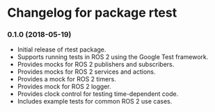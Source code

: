 # Changelog for package rtest

### 0.1.0 (2018-05-19)

* Initial release of rtest package.
* Supports running tests in ROS 2 using the Google Test framework.
* Provides mocks for ROS 2 publishers and subscribers.
* Provides mocks for ROS 2 services and actions.
* Provides a mock for ROS 2 timers.
* Provides mock for ROS 2 logger.
* Provides clock control for testing time-dependent code.
* Includes example tests for common ROS 2 use cases.